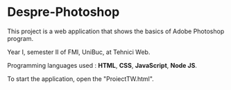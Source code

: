 # Despre-Photoshop
This project is a web application that shows the basics of Adobe Photoshop program.

Year I, semester II of FMI, UniBuc, at Tehnici Web. 

Programming languages used : **HTML**, **CSS**, **JavaScript**, **Node JS**.

To start the application, open the "ProiectTW.html".
